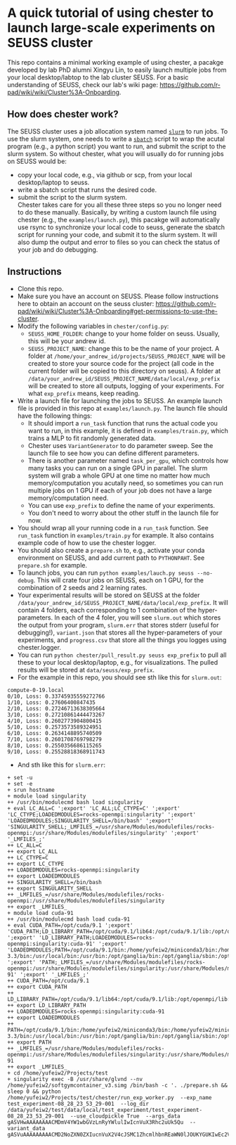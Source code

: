 # A quick tutorial of using chester to launch large-scale experiments on SEUSS cluster
This repo contains a minimal working example of using chester, a pacakge developed by lab PhD alumni Xingyu Lin, to easily launch multiple jobs from your local desktop/labtop to the lab cluster SEUSS. For a basic understanding of SEUSS, check our lab's wiki page: https://github.com/r-pad/wiki/wiki/Cluster%3A-Onboarding.

## How does chester work?
The SEUSS cluster uses a job allocation system named [`slurm`](https://slurm.schedmd.com/documentation.html)  to run jobs. To use the slurm system, one needs to write a [`sbatch`](https://github.com/r-pad/wiki/wiki/Cluster%3A-Running-jobs#step-3-use-sbatch-to-run-jobs) script to wrap the acutal program (e.g., a python script) you want to run, and submit the script to the slurm system. So without chester, what you will usually do for running jobs on SEUSS would be:
- copy your local code, e.g., via github or scp, from your local desktop/laptop to seuss.  
- write a sbatch script that runs the desired code.  
- submit the script to the slurm system.  
Chester takes care for you all these three steps so you no longer need to do these manually. Basically, by writing a custom launch file using chester (e.g., the `examples/launch.py`), this pacakge will automatically use rsync to synchronize your local code to seuss, generate the sbatch script for running your code, and submit it to the slurm system. It will also dump the output and error to files so you can check the status of your job and do debugging. 

## Instructions
- Clone this repo.
- Make sure you have an account on SEUSS. Please follow instructions here to obtain an account on the seuss cluster: https://github.com/r-pad/wiki/wiki/Cluster%3A-Onboarding#get-permissions-to-use-the-cluster.
- Modify the following variables in `chester/config.py`:
    - `SEUSS_HOME_FOLDER`: change to your home folder on seuss. Usually, this will be your andrew id.
    - `SEUSS_PROJECT_NAME`: change this to be the name of your project. A folder at `/home/your_andrew_id/projects/SEUSS_PROJECT_NAME` will be created to store your source code for the project (all code in the current folder will be copied to this directory on seuss). A folder at `/data/your_andrew_id/SEUSS_PROJECT_NAME/data/local/exp_prefix` will be created to store all outputs, logging of your experiments. For what `exp_prefix` means, keep reading.
- Write a launch file for launching the jobs to SEUSS. An example launch file is provided in this repo at `examples/launch.py`. The launch file should have the following things:
    - It should import a `run_task` function that runs the actual code you want to run, in this example, it is defined in `examples/train.py`, which trains a MLP to fit randomly generated data.
    - Chester uses `VariantGenerator` to do parameter sweep. See the launch file to see how you can define different parameters.
    - There is another parameter named `task_per_gpu`, which controls how many tasks you can run on a single GPU in parallel. The slurm system will grab a whole GPU at one time no matter how much memory/computation you acutally need, so sometimes you can run multiple jobs on 1 GPU if each of your job does not have a large memory/computation need.
    - You can use `exp_prefix` to define the name of your experiments. 
    - You don't need to worry about the other stuff in the launch file for now.
- You should wrap all your running code in a `run_task` function. See `run_task` function in `examples/train.py` for example. It also contains example code of how to use the chester logger.
- You should also create a `prepare.sh` to, e.g., activate your conda environment on SEUSS, and add current path to `PYTHONPAHT`. See `prepare.sh` for example.
- To launch jobs, you can run `python examples/lauch.py seuss --no-debug`. This will crate four jobs on SEUSS, each on 1 GPU, for the combination of 2 seeds and 2 learning rates.
- Your experimental results will be stored on SEUSS at the folder `/data/your_andrew_id/SEUSS_PROJECT_NAME/data/local/exp_prefix`. It will contain 4 folders, each corresponding to 1 combination of the hyper-parameters. In each of the 4 foler, you will see `slurm.out` which stores the output from your program, `slurm.err` that stores stderr (useful for debugging!), `variant.json` that stores all the hyper-parameters of your experiments, and `progress.csv` that store all the things you logges using chester.logger. 
- You can run `python chester/pull_result.py seuss exp_prefix` to pull all these to your local desktop/laptop, e.g., for visualizations. The pulled results will be stored at `data/seuss/exp_prefix`.
- For the example in this repo, you should see sth like this for `slurm.out`:
```
compute-0-19.local
0/10, Loss: 0.33745935559272766
1/10, Loss: 0.27606400847435
2/10, Loss: 0.27246713638305664
3/10, Loss: 0.27210861444473267
4/10, Loss: 0.2602773904800415
5/10, Loss: 0.2573573589324951
6/10, Loss: 0.2634148895740509
7/10, Loss: 0.2601708769798279
8/10, Loss: 0.2550356686115265
9/10, Loss: 0.25528818368911743
```
- And sth like this for `slurm.err`:
```
+ set -u
+ set -e
+ srun hostname
+ module load singularity
++ /usr/bin/modulecmd bash load singularity
+ eval LC_ALL=C ';export' 'LC_ALL;LC_CTYPE=C' ';export' 'LC_CTYPE;LOADEDMODULES=rocks-openmpi:singularity' ';export' 'LOADEDMODULES;SINGULARITY_SHELL=/bin/bash' ';export' 'SINGULARITY_SHELL;_LMFILES_=/usr/share/Modules/modulefiles/rocks-openmpi:/usr/share/Modules/modulefiles/singularity' ';export' '_LMFILES_;'
++ LC_ALL=C
++ export LC_ALL
++ LC_CTYPE=C
++ export LC_CTYPE
++ LOADEDMODULES=rocks-openmpi:singularity
++ export LOADEDMODULES
++ SINGULARITY_SHELL=/bin/bash
++ export SINGULARITY_SHELL
++ _LMFILES_=/usr/share/Modules/modulefiles/rocks-openmpi:/usr/share/Modules/modulefiles/singularity
++ export _LMFILES_
+ module load cuda-91
++ /usr/bin/modulecmd bash load cuda-91
+ eval CUDA_PATH=/opt/cuda/9.1 ';export' 'CUDA_PATH;LD_LIBRARY_PATH=/opt/cuda/9.1/lib64:/opt/cuda/9.1/lib:/opt/openmpi/lib:/home/yufeiw2/.mujoco/mujoco200/bin' ';export' 'LD_LIBRARY_PATH;LOADEDMODULES=rocks-openmpi:singularity:cuda-91' ';export' 'LOADEDMODULES;PATH=/opt/cuda/9.1/bin:/home/yufeiw2/miniconda3/bin:/home/yufeiw2/miniconda3/condabin:/opt/openmpi/bin:/usr/lib64/qt-3.3/bin:/usr/local/bin:/usr/bin:/opt/ganglia/bin:/opt/ganglia/sbin:/opt/pdsh/bin:/opt/rocks/bin:/opt/rocks/sbin' ';export' 'PATH;_LMFILES_=/usr/share/Modules/modulefiles/rocks-openmpi:/usr/share/Modules/modulefiles/singularity:/usr/share/Modules/modulefiles/cuda-91' ';export' '_LMFILES_;'
++ CUDA_PATH=/opt/cuda/9.1
++ export CUDA_PATH
++ LD_LIBRARY_PATH=/opt/cuda/9.1/lib64:/opt/cuda/9.1/lib:/opt/openmpi/lib:/home/yufeiw2/.mujoco/mujoco200/bin
++ export LD_LIBRARY_PATH
++ LOADEDMODULES=rocks-openmpi:singularity:cuda-91
++ export LOADEDMODULES
++ PATH=/opt/cuda/9.1/bin:/home/yufeiw2/miniconda3/bin:/home/yufeiw2/miniconda3/condabin:/opt/openmpi/bin:/usr/lib64/qt-3.3/bin:/usr/local/bin:/usr/bin:/opt/ganglia/bin:/opt/ganglia/sbin:/opt/pdsh/bin:/opt/rocks/bin:/opt/rocks/sbin
++ export PATH
++ _LMFILES_=/usr/share/Modules/modulefiles/rocks-openmpi:/usr/share/Modules/modulefiles/singularity:/usr/share/Modules/modulefiles/cuda-91
++ export _LMFILES_
+ cd /home/yufeiw2/Projects/test
+ singularity exec -B /usr/share/glvnd --nv /home/yufeiw2/softgymcontainer_v3.simg /bin/bash -c '. ./prepare.sh && sleep 0 && python /home/yufeiw2/Projects/test/chester/run_exp_worker.py  --exp_name test_experiment-08_28_23_53_29-001  --log_dir /data/yufeiw2/test/data/local/test_experiment/test_experiment-08_28_23_53_29-001  --use_cloudpickle True  --args_data gASVHwAAAAAAAACMDmV4YW1wbGVzLnRyYWlulIwIcnVuX3Rhc2uUk5Qu  --variant_data gASVuAAAAAAAAACMD2NoZXN0ZXIucnVuX2V4cJSMC1ZhcmlhbnREaWN0lJOUKYGUKIwEc2VlZJRLZIwFZXBvY2iUSwqMB2N1ZGFfaWSUSwCMAmxylEc/hHrhR64Ue4wMX2hpZGRlbl9rZXlzlF2UjAhleHBfbmFtZZSMInRlc3RfZXhwZXJpbWVudC0wOF8yOF8yM181M18yOS0wMDGUjApncm91cF9uYW1llIwPdGVzdF9leHBlcmltZW50lHVoA2Iu'
```
